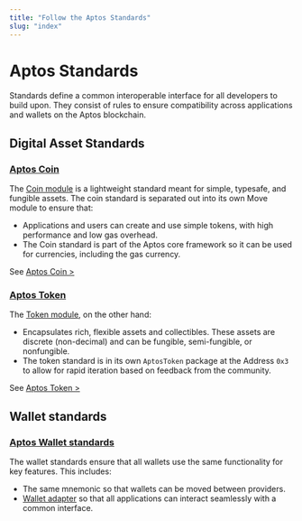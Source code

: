 ```yaml
---
title: "Follow the Aptos Standards"
slug: "index"
---
```


# Aptos Standards

Standards define a common interoperable interface for all developers to build upon. They consist of rules to ensure compatibility across applications and wallets on the Aptos blockchain.

## Digital Asset Standards
### [Aptos Coin](./aptos-coin.md)

The [Coin module](https://github.com/aptos-labs/aptos-core/blob/main/aptos-move/framework/aptos-framework/sources/coin.move) is a lightweight standard meant for simple, typesafe, and fungible assets. The coin standard is separated out into its own Move module to ensure that:
  - Applications and users can create and use simple tokens, with high performance and low gas overhead.
  - The Coin standard is part of the Aptos core framework so it can be used for currencies, including the gas currency.

See [Aptos Coin >](./aptos-coin.md)

### [Aptos Token](./aptos-token.md)

The [Token module](https://github.com/aptos-labs/aptos-core/blob/main/aptos-move/framework/aptos-token/sources/token.move), on the other hand:

- Encapsulates rich, flexible assets and collectibles. These assets are discrete (non-decimal) and can be fungible, semi-fungible, or nonfungible.
- The token standard is in its own `AptosToken` package at the Address `0x3` to allow for rapid iteration based on feedback from the community.

See [Aptos Token >](./aptos-token.md)

## Wallet standards
### [Aptos Wallet standards](../../guides/wallet-standard.md)

The wallet standards ensure that all wallets use the same functionality for key features.  This includes:
- The same mnemonic so that wallets can be moved between providers.
- [Wallet adapter](../../concepts/wallet-adapter-concept.md) so that all applications can interact seamlessly with a common interface.
